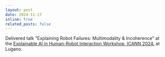 ```yaml
---
layout: post
date: 2024-11-17 
inline: true
related_posts: false
---
```


Delivered talk "Explaining Robot Failures: Multimodality & Incoherence" at the <a href="https://e-nns.org/icann2024/workshops-and-special-sessions/"> Explainable AI in Human-Robot Interaction Workshop, ICANN 2024.</a> at Lugano.
